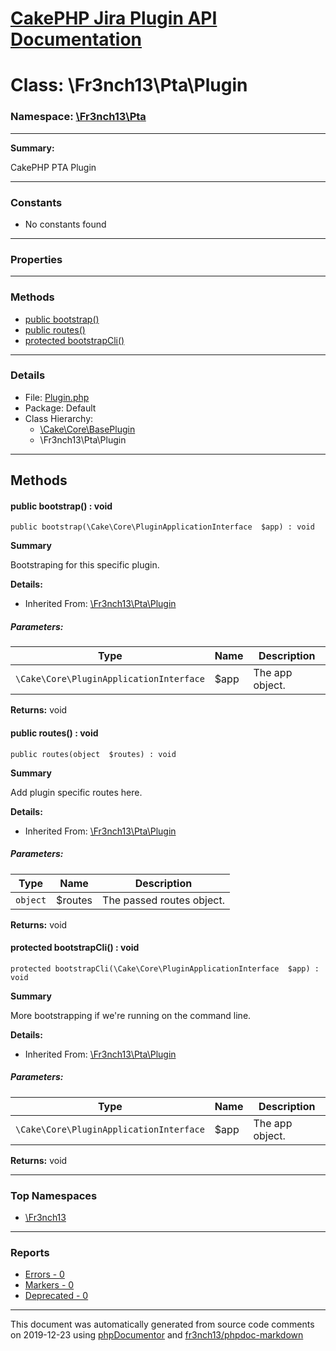 # [CakePHP Jira Plugin API Documentation](../home.md)

# Class: \Fr3nch13\Pta\Plugin
### Namespace: [\Fr3nch13\Pta](../namespaces/Fr3nch13.Pta.md)
---
**Summary:**

CakePHP PTA Plugin

---
### Constants
* No constants found
---
### Properties
---
### Methods
* [public bootstrap()](../classes/Fr3nch13.Pta.Plugin.md#method_bootstrap)
* [public routes()](../classes/Fr3nch13.Pta.Plugin.md#method_routes)
* [protected bootstrapCli()](../classes/Fr3nch13.Pta.Plugin.md#method_bootstrapCli)
---
### Details
* File: [Plugin.php](../files/Plugin.md)
* Package: Default
* Class Hierarchy: 
  * [\Cake\Core\BasePlugin]()
  * \Fr3nch13\Pta\Plugin

---
## Methods
<a name="method_bootstrap" class="anchor"></a>
#### public bootstrap() : void

```
public bootstrap(\Cake\Core\PluginApplicationInterface  $app) : void
```

**Summary**

Bootstraping for this specific plugin.

**Details:**
* Inherited From: [\Fr3nch13\Pta\Plugin](../classes/Fr3nch13.Pta.Plugin.md)
##### Parameters:
| Type | Name | Description |
| ---- | ---- | ----------- |
| <code>\Cake\Core\PluginApplicationInterface</code> | $app  | The app object. |

**Returns:** void


<a name="method_routes" class="anchor"></a>
#### public routes() : void

```
public routes(object  $routes) : void
```

**Summary**

Add plugin specific routes here.

**Details:**
* Inherited From: [\Fr3nch13\Pta\Plugin](../classes/Fr3nch13.Pta.Plugin.md)
##### Parameters:
| Type | Name | Description |
| ---- | ---- | ----------- |
| <code>object</code> | $routes  | The passed routes object. |

**Returns:** void


<a name="method_bootstrapCli" class="anchor"></a>
#### protected bootstrapCli() : void

```
protected bootstrapCli(\Cake\Core\PluginApplicationInterface  $app) : void
```

**Summary**

More bootstrapping if we're running on the command line.

**Details:**
* Inherited From: [\Fr3nch13\Pta\Plugin](../classes/Fr3nch13.Pta.Plugin.md)
##### Parameters:
| Type | Name | Description |
| ---- | ---- | ----------- |
| <code>\Cake\Core\PluginApplicationInterface</code> | $app  | The app object. |

**Returns:** void



---

### Top Namespaces

* [\Fr3nch13](../namespaces/Fr3nch13.html.md)

---

### Reports
* [Errors - 0](../reports/errors.md)
* [Markers - 0](../reports/markers.md)
* [Deprecated - 0](../reports/deprecated.md)

---

This document was automatically generated from source code comments on 2019-12-23 using [phpDocumentor](http://www.phpdoc.org/) and [fr3nch13/phpdoc-markdown](https://github.com/fr3nch13/phpdoc-markdown)
